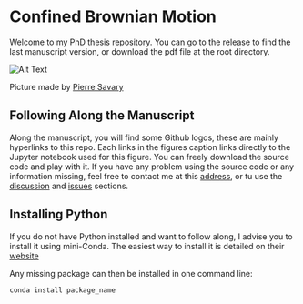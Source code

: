 # Confined Brownian Motion

Welcome to my PhD thesis repository. You can go to the release to find the last manuscript version, or download the pdf file at the root directory.

![Alt Text](https://i.ibb.co/Yp7QDVm/RENDU-16-10-MAX.png)


Picture made by [Pierre Savary](https://www.behance.net/pierresavary357)


## Following Along the Manuscript
Along the manuscript, you will find some Github logos, these are mainly hyperlinks to this repo. Each links in the figures caption links directly to the Jupyter notebook used for this figure. You can freely download the source code and play with it. If you have any problem using the source code or any information missing, feel free to contact me at this [address](mailto:lavaudmaxime.ml@gmail.com), or tu use the [discussion](https://github.com/eXpensia/Confined-Brownian-Motion/discussions) and [issues](https://github.com/eXpensia/Confined-Brownian-Motion/issues) sections.

## Installing Python

If you do not have Python installed and want to follow along, I advise you to install it using mini-Conda.
The easiest way to install it is detailed on their [website](https://conda.io/projects/conda/en/latest/user-guide/install/index.html)

Any missing package can then be installed in one command line:

```
conda install package_name
```




